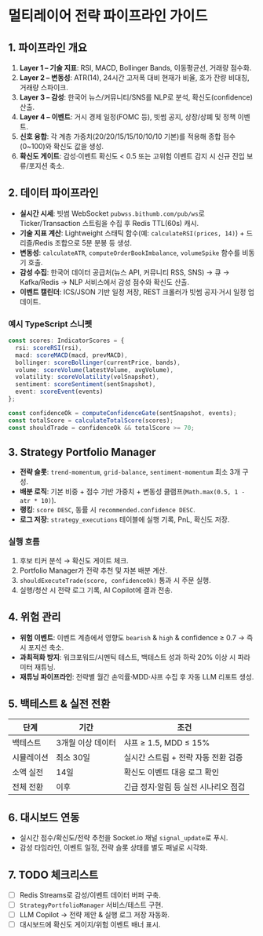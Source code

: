 # 멀티레이어 전략 파이프라인 가이드

## 1. 파이프라인 개요

1. **Layer 1 – 기술 지표**: RSI, MACD, Bollinger Bands, 이동평균선, 거래량 점수화.
2. **Layer 2 – 변동성**: ATR(14), 24시간 고저폭 대비 현재가 비율, 호가 잔량 비대칭, 거래량 스파이크.
3. **Layer 3 – 감성**: 한국어 뉴스/커뮤니티/SNS를 NLP로 분석, 확신도(confidence) 산출.
4. **Layer 4 – 이벤트**: 거시 경제 일정(FOMC 등), 빗썸 공지, 상장/상폐 및 정책 이벤트.
5. **신호 융합**: 각 계층 가중치(20/20/15/15/10/10/10 기본)를 적용해 종합 점수(0~100)와 확신도 값을 생성.
6. **확신도 게이트**: 감성·이벤트 확신도 < 0.5 또는 고위험 이벤트 감지 시 신규 진입 보류/포지션 축소.

## 2. 데이터 파이프라인

- **실시간 시세**: 빗썸 WebSocket `pubwss.bithumb.com/pub/ws`로 Ticker/Transaction 스트림을 수집 후 Redis TTL(60s) 캐시.
- **기술 지표 계산**: Lightweight 스태틱 함수(예: `calculateRSI(prices, 14)`) + 드리즐/Redis 조합으로 5분 분봉 등 생성.
- **변동성**: `calculateATR`, `computeOrderBookImbalance`, `volumeSpike` 함수를 비동기 호출.
- **감성 수집**: 한국어 데이터 공급처(뉴스 API, 커뮤니티 RSS, SNS) → 큐 → Kafka/Redis → NLP 서비스에서 감성 점수와 확신도 산출.
- **이벤트 캘린더**: ICS/JSON 기반 일정 저장, REST 크롤러가 빗썸 공지·거시 일정 업데이트.

### 예시 TypeScript 스니펫

```ts
const scores: IndicatorScores = {
  rsi: scoreRSI(rsi),
  macd: scoreMACD(macd, prevMACD),
  bollinger: scoreBollinger(currentPrice, bands),
  volume: scoreVolume(latestVolume, avgVolume),
  volatility: scoreVolatility(volSnapshot),
  sentiment: scoreSentiment(sentSnapshot),
  event: scoreEvent(events)
};

const confidenceOk = computeConfidenceGate(sentSnapshot, events);
const totalScore = calculateTotalScore(scores);
const shouldTrade = confidenceOk && totalScore >= 70;
```

## 3. Strategy Portfolio Manager

- **전략 슬롯**: `trend-momentum`, `grid-balance`, `sentiment-momentum` 최소 3개 구성.
- **배분 로직**: 기본 비중 + 점수 기반 가중치 + 변동성 클램프(`Math.max(0.5, 1 - atr * 10)`).
- **랭킹**: `score DESC`, 동률 시 `recommended.confidence DESC`.
- **로그 저장**: `strategy_executions` 테이블에 실행 기록, PnL, 확신도 저장.

### 실행 흐름

1. 후보 티커 분석 → 확신도 게이트 체크.
2. Portfolio Manager가 전략 추천 및 자본 배분 계산.
3. `shouldExecuteTrade(score, confidenceOk)` 통과 시 주문 실행.
4. 실행/청산 시 전략 로그 기록, AI Copilot에 결과 전송.

## 4. 위험 관리

- **위험 이벤트**: 이벤트 계층에서 영향도 `bearish` & `high` & confidence ≥ 0.7 → 즉시 포지션 축소.
- **과최적화 방지**: 워크포워드/시멘틱 테스트, 백테스트 성과 하락 20% 이상 시 파라미터 재튜닝.
- **재튜닝 파이프라인**: 전략별 월간 손익률·MDD·샤프 수집 후 자동 LLM 리포트 생성.

## 5. 백테스트 & 실전 전환

| 단계 | 기간 | 조건 |
|------|------|------|
| 백테스트 | 3개월 이상 데이터 | 샤프 ≥ 1.5, MDD ≤ 15% |
| 시뮬레이션 | 최소 30일 | 실시간 스트림 + 전략 자동 전환 검증 |
| 소액 실전 | 14일 | 확신도 이벤트 대응 로그 확인 |
| 전체 전환 | 이후 | 긴급 정지·알림 등 실전 시나리오 점검 |

## 6. 대시보드 연동

- 실시간 점수/확신도/전략 추천을 Socket.io 채널 `signal_update`로 푸시.
- 감성 타임라인, 이벤트 일정, 전략 슬롯 상태를 별도 패널로 시각화.

## 7. TODO 체크리스트

- [ ] Redis Streams로 감성/이벤트 데이터 버퍼 구축.
- [ ] `StrategyPortfolioManager` 서비스/테스트 구현.
- [ ] LLM Copilot → 전략 제안 & 실행 로그 저장 자동화.
- [ ] 대시보드에 확신도 게이지/위험 이벤트 배너 표시.
